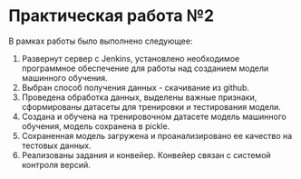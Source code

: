 # Практическая работа №2

В рамках работы было выполнено следующее:

1. Развернут сервер с Jenkins, установлено необходимое программное обеспечение для работы над созданием модели машинного обучения.
2. Выбран способ получения данных - скачивание из github.
3. Проведена обработка данных, выделены важные признаки, сформированы датасеты для тренировки и тестирования модели.
4. Создана и обучена на тренировочном датасете модель машинного обучения, модель сохранена в pickle.
5. Сохраненная модель загружена и проанализировано ее качество на тестовых данных.
6. Реализованы задания и конвейер. Конвейер связан с системой контроля версий.

